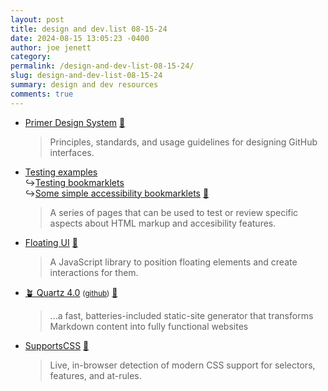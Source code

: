```yaml
---
layout: post
title: design and dev.list 08-15-24
date: 2024-08-15 13:05:23 -0400
author: joe jenett
category: 
permalink: /design-and-dev-list-08-15-24/
slug: design-and-dev-list-08-15-24
summary: design and dev resources
comments: true
---
```

<ul class="links">
	<li><a title="built for GitHub by GitHub" href="https://primer.style/">Primer Design System</a> <a title="source" href="https://pinboard.in/u:fileformat">📌</a><blockquote><p>Principles, standards, and usage guidelines for designing GitHub interfaces.</p></blockquote></li>
	<li><a title="Intopia testing examples" href="https://intopia.github.io/exercise/testing.html">Testing examples</a><br>&#8618;<a title="Testing bookmarklets" href="https://intopia.github.io/exercise/testing-bookmarklets.html">Testing bookmarklets</a><br>&#8618;<a title="Some simple accessibility bookmarklets" href="https://intopia.github.io/exercise/simple-bookmarklets.html">Some simple accessibility bookmarklets</a> <a title="source" href="https://pinboard.in/u:ascarida">📌</a><blockquote><p>A series of pages that can be used to test or review specific aspects about HTML markup and accesibility features.</p></blockquote></li>
	<li><a title="Floating UI - Create tooltips, popovers, dropdowns, and more" href="https://floating-ui.com/">Floating UI</a> <small> </small><a title="source" href="https://pinboard.in/u:raygrasso">📌</a><blockquote><p>A JavaScript library to position floating elements and create interactions for them.</p></blockquote></li>
	<li><a title="Welcome to Quartz 4" href="https://quartz.jzhao.xyz/">🪴 Quartz 4.0</a> <small>(<a href="https://github.com/jackyzha0/quartz">github</a>)</small> <a title="source" href="https://pinboard.in/u:solari">📌</a><blockquote><p>...a fast, batteries-included static-site generator that transforms Markdown content into fully functional websites</p></blockquote></li>
	<li><a title="SupportsCSS" href="https://supportscss.dev/">SupportsCSS</a> <a title="source" href="https://pinboard.in/u:roger">📌</a><blockquote><p>Live, in-browser detection of modern CSS support for selectors, features, and at-rules. </p></blockquote></li>
</ul>

<a href="https://brid.gy/publish/mastodon"></a>